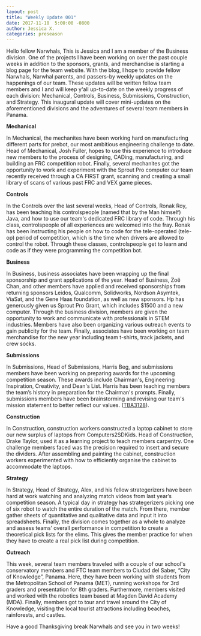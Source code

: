 ```yaml
---
layout: post
title: "Weekly Update 001"
date: 2017-11-18  5:00:00 -0800
author: Jessica X.
categories: preseason
---
```


Hello fellow Narwhals,
  This is Jessica and I am a member of the Business division. One of the projects I have been working on over the past couple weeks in addition to the sponsors, grants, and merchandise is starting a blog page for the team website. With the blog, I hope to provide fellow Narwhals, Narwhal parents, and passers-by weekly updates on the happenings of our team. These updates will be written fellow team members and I and will keep y'all up-to-date on the weekly progress of each division: Mechanical, Controls, Business, Submissions, Construction, and Strategy. This inaugural update will cover mini-updates on the aforementioned divisions and the adventures of several team members in Panama.

  **Mechanical**


  In Mechanical, the mechanites have been working hard on manufacturing different parts for prebot, our most ambitious engineering challenge to date. Head of Mechanical, Josh Fuller, hopes to use this experience to introduce new members to the process of designing, CADing, manufacturing, and building an FRC competition robot. Finally, several mechanites got the opportunity to work and experiment with the Sprout Pro computer our team recently received through a CA FIRST grant, scanning and creating a small library of scans of various past FRC and VEX game pieces.

  **Controls**


  In the Controls over the last several weeks, Head of Controls, Ronak Roy, has been teaching his controlspeople (named that by the Man himself) Java, and how to use our team's dedicated FRC library of code. Through his class, controlspeople of all experiences are welcomed into the fray. Ronak has been instructing his people on how to code for the tele-operated (tele-op) period of competition, which is the time when drivers are allowed to control the robot. Through these classes, controlspeople get to learn and code as if they were programming the competition bot.

  **Business**


  In Business, business associates have been wrapping up the final sponsorship and grant applications of the year. Head of Business, Zoë Chan, and other members have applied and received sponsorships from returning sponsors Leidos, Qualcomm, Solidworks, Nordson Asymtek, ViaSat, and the Gene Haas foundation, as well as new sponsors. Hp has generously given us Sprout Pro Grant, which includes $1500 and a new computer. Through the business division, members are given the opportunity to work and communicate with professionals in STEM industries. Members have also been organizing various outreach events to gain publicity for the team. Finally, associates have been working on team merchandise for the new year including team t-shirts, track jackets, and crew socks.

  **Submissions**


  In Submissions, Head of Submissions, Harris Beg, and submissions members have been working on preparing awards for the upcoming competition season. These awards include Chairman's, Engineering Inspiration, Creativity, and Dean's List. Harris has been teaching members the team’s history in preparation for the Chairman's prompts. Finally, submissions members have been brainstorming and revising our team's mission statement to better reflect our values. ([TBA3128](https://www.thebluealliance.com/team/3128)).

  **Construction**


  In Construction, construction workers constructed a laptop cabinet to store our new surplus of laptops from Computers2SDKids. Head of Construction, Drake Taylor, used it as a learning project to teach members carpentry. One challenge members faced was the precision required to insert and secure the dividers. After assembling and painting the cabinet, construction workers experimented with how to efficiently organise the cabinet to accommodate the laptops.

  **Strategy**


  In Strategy, Head of Strategy, Alex, and his fellow strategerizers have been hard at work watching and analyzing match videos from last year’s competition season. A typical day in strategy has strategerizers picking one of six robot to watch the entire duration of the match. From there, member gather sheets of quantitative and qualitative data and input it into spreadsheets. Finally, the division comes together as a whole to analyze and assess teams’ overall performance in competition to create a theoretical pick lists for the elims. This gives the member practice for when they have to create a real pick list during competition.

  **Outreach**


  This week, several team members traveled with a couple of our school's conservatory members and FTC team members to Ciudad del Saber, “City of Knowledge”, Panama. Here, they have been working with students from the Metropolitan School of Panama (MET), running workshops for 3rd graders and presentation for 8th graders. Furthermore, members visited and worked with the robotics team based at Magden David Academy (MDA). Finally, members got to tour and travel around the City of Knowledge, visiting the local tourist attractions including beaches, rainforests, and castles.


  Have a good Thanksgiving break Narwhals and see you in two weeks!
